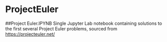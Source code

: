 # ProjectEuler
##Project Euler.IPYNB
Single Jupyter Lab notebook containing solutions to the first several Project Euler problems, sourced from https://projecteuler.net/